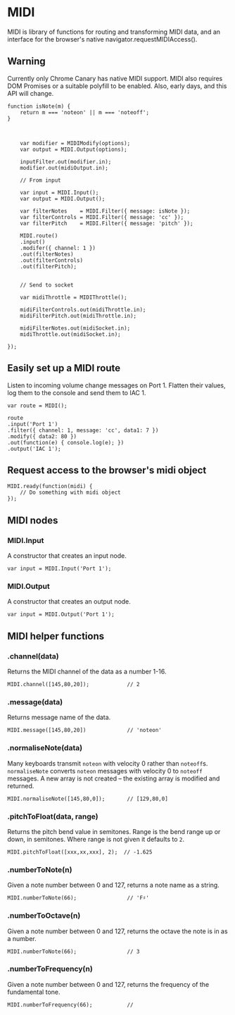 # MIDI

MIDI is library of functions for routing and transforming MIDI data, and an
interface for the browser's native navigator.requestMIDIAccess().


## Warning

Currently only Chrome Canary has native MIDI support. MIDI also requires DOM
Promises or a suitable polyfill to be enabled. Also, early days, and this API
will change.


    function isNote(m) {
        return m === 'noteon' || m === 'noteoff';
    }


    
        var modifier = MIDIModify(options);
        var output = MIDI.Output(options);
    
        inputFilter.out(modifier.in);
        modifier.out(midiOutput.in);
    
        // From input

        var input = MIDI.Input();
        var output = MIDI.Output();
    
        var filterNotes    = MIDI.Filter({ message: isNote });
        var filterControls = MIDI.Filter({ message: 'cc' });
        var filterPitch    = MIDI.Filter({ message: 'pitch' });
        
        MIDI.route()
        .input()
        .modifer({ channel: 1 })
        .out(filterNotes)
        .out(filterControls)
        .out(filterPitch);


        // Send to socket
    
        var midiThrottle = MIDIThrottle();
    
        midiFilterControls.out(midiThrottle.in);
        midiFilterPitch.out(midiThrottle.in);
    
        midiFilterNotes.out(midiSocket.in);
        midiThrottle.out(midiSocket.in);

    });

## Easily set up a MIDI route

Listen to incoming volume change messages on Port 1. Flatten their values, log
them to the console and send them to IAC 1.

    var route = MIDI();
    
    route
    .input('Port 1')
    .filter({ channel: 1, message: 'cc', data1: 7 })
    .modify({ data2: 80 })
    .out(function(e) { console.log(e); })
    .output('IAC 1');


## Request access to the browser's midi object

    MIDI.ready(function(midi) {
        // Do something with midi object
    });

## MIDI nodes

### MIDI.Input

A constructor that creates an input node.

    var input = MIDI.Input('Port 1');


### MIDI.Output

A constructor that creates an output node.

    var input = MIDI.Output('Port 1');


## MIDI helper functions


### .channel(data)

Returns the MIDI channel of the data as a number 1-16.

    MIDI.channel([145,80,20]);            // 2


### .message(data)

Returns message name of the data.

    MIDI.message([145,80,20])             // 'noteon'


### .normaliseNote(data)

Many keyboards transmit <code>noteon</code> with velocity 0 rather than
<code>noteoff</code>s. <code>normaliseNote</code> converts <code>noteon</code>
messages with velocity 0 to <code>noteoff</code> messages. A new array is
not created – the existing array is modified and returned.

    MIDI.normaliseNote([145,80,0]);       // [129,80,0]


### .pitchToFloat(data, range)

Returns the pitch bend value in semitones. Range is the bend range up or down,
in semitones. Where range is not given it defaults to <code>2</code>.

    MIDI.pitchToFloat([xxx,xx,xxx], 2);  // -1.625


### .numberToNote(n)

Given a note number between 0 and 127, returns a note name as a string.

    MIDI.numberToNote(66);                // 'F♯'


### .numberToOctave(n)

Given a note number between 0 and 127, returns the octave the note is in as a number. 

    MIDI.numberToNote(66);                // 3


### .numberToFrequency(n)

Given a note number between 0 and 127, returns the frequency of the fundamental tone.

    MIDI.numberToFrequency(66);           // 


